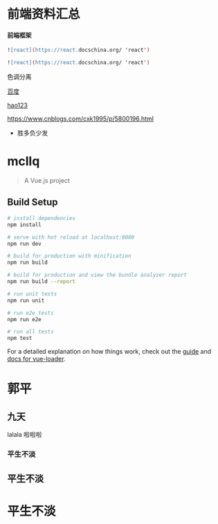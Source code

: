 # 前端资料汇总

#### 前端框架
```abc
![react](https://react.docschina.org/ 'react')

![react](https://react.docschina.org/ 'react')
```
色调分离

[百度](htttp://www.baidu.com "百度")

[hao123](http://www.hao123.com 'hao123')

https://www.cnblogs.com/cxk1995/p/5800196.html

* 胜多负少发

# mcllq

> A Vue.js project

## Build Setup

``` bash
# install dependencies
npm install

# serve with hot reload at localhost:8080
npm run dev

# build for production with minification
npm run build

# build for production and view the bundle analyzer report
npm run build --report

# run unit tests
npm run unit

# run e2e tests
npm run e2e

# run all tests
npm test
```

For a detailed explanation on how things work, check out the [guide](http://vuejs-templates.github.io/webpack/) and [docs for vue-loader](http://vuejs.github.io/vue-loader).

# 郭平

## 九天

lalala
啦啦啦

### 平生不淡

## 平生不淡

# 平生不淡
